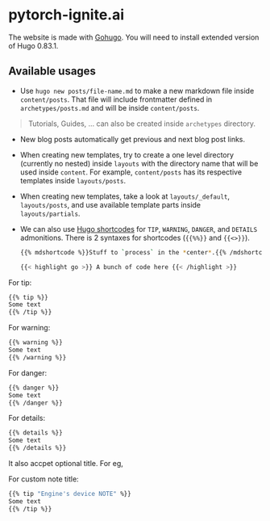 # pytorch-ignite.ai

The website is made with [Gohugo](https://gohugo.io). You will need to install extended version of Hugo 0.83.1.

## Available usages

- Use `hugo new posts/file-name.md` to make a new markdown file inside `content/posts`. That file will include frontmatter defined in `archetypes/posts.md` and will be inside `content/posts`.

> Tutorials, Guides, ... can also be created inside `archetypes` directory.

- New blog posts automatically get previous and next blog post links.

- When creating new templates, try to create a one level directory (currently no nested) inside `layouts` with the directory name that will be used inside `content`. For example, `content/posts` has its respective templates inside `layouts/posts`.

- When creating new templates, take a look at `layouts/_default`, `layouts/posts`, and use available template parts inside `layouts/partials`.

- We can also use [Hugo shortcodes](https://gohugo.io/content-management/shortcodes/#readout) for `TIP`, `WARNING`, `DANGER`, and `DETAILS` admonitions.
  There is 2 syntaxes for shortcodes (`{{%%}}` and `{{<>}}`).
  ```sh
  {{% mdshortcode %}}Stuff to `process` in the *center*.{{% /mdshortcode %}}
  ```
  ```sh
  {{< highlight go >}} A bunch of code here {{< /highlight >}}
  ```

For tip:

```sh
{{% tip %}}
Some text
{{% /tip %}}
```

For warning:

```sh
{{% warning %}}
Some text
{{% /warning %}}
```

For danger:

```sh
{{% danger %}}
Some text
{{% /danger %}}
```

For details:

```sh
{{% details %}}
Some text
{{% /details %}}
```

It also accpet optional title. For eg,

For custom note title:

```sh
{{% tip "Engine's device NOTE" %}}
Some text
{{% /tip %}}
```
